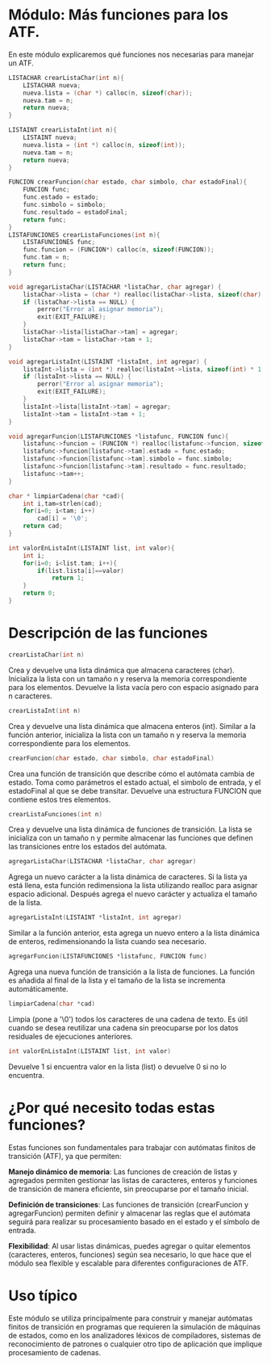 # Módulo: Más funciones para los ATF.

En este módulo explicaremos qué funciones nos necesarias para manejar un ATF.

```c
LISTACHAR crearListaChar(int n){
	LISTACHAR nueva;
	nueva.lista = (char *) calloc(n, sizeof(char));
	nueva.tam = n;
	return nueva;
}

LISTAINT crearListaInt(int n){
	LISTAINT nueva;
	nueva.lista = (int *) calloc(n, sizeof(int));
	nueva.tam = n;
	return nueva;
}

FUNCION crearFuncion(char estado, char simbolo, char estadoFinal){
	FUNCION func;
	func.estado = estado;
	func.simbolo = simbolo;
	func.resultado = estadoFinal;
	return func;
}
LISTAFUNCIONES crearListaFunciones(int n){
	LISTAFUNCIONES func;
	func.funcion = (FUNCION*) calloc(n, sizeof(FUNCION));
	func.tam = n;
	return func;
}

void agregarListaChar(LISTACHAR *listaChar, char agregar) {
    listaChar->lista = (char *) realloc(listaChar->lista, sizeof(char) * 1 * (listaChar->tam + 1));
    if (listaChar->lista == NULL) {
        perror("Error al asignar memoria");
        exit(EXIT_FAILURE);
    }
    listaChar->lista[listaChar->tam] = agregar;
    listaChar->tam = listaChar->tam + 1;
}

void agregarListaInt(LISTAINT *listaInt, int agregar) {
    listaInt->lista = (int *) realloc(listaInt->lista, sizeof(int) * 1 * (listaInt->tam + 1));
    if (listaInt->lista == NULL) {
        perror("Error al asignar memoria");
        exit(EXIT_FAILURE);
    }
    listaInt->lista[listaInt->tam] = agregar;
    listaInt->tam = listaInt->tam + 1;
}

void agregarFuncion(LISTAFUNCIONES *listafunc, FUNCION func){
	listafunc->funcion = (FUNCION *) realloc(listafunc->funcion, sizeof(FUNCION) * (listafunc->tam+1));
	listafunc->funcion[listafunc->tam].estado = func.estado;
	listafunc->funcion[listafunc->tam].simbolo = func.simbolo;
	listafunc->funcion[listafunc->tam].resultado = func.resultado;
	listafunc->tam++;
}

char * limpiarCadena(char *cad){
	int i,tam=strlen(cad);
	for(i=0; i<tam; i++)
		cad[i] = '\0';
	return cad;
}

int valorEnListaInt(LISTAINT list, int valor){
	int i;
	for(i=0; i<list.tam; i++){
		if(list.lista[i]==valor)
			return 1;
	}
	return 0;
}
```

# Descripción de las funciones
```c
crearListaChar(int n)
```
Crea y devuelve una lista dinámica que almacena caracteres (char). Inicializa la lista con un tamaño n y reserva la memoria correspondiente para los elementos. Devuelve la lista vacía pero con espacio asignado para n caracteres.

```c
crearListaInt(int n)
```
Crea y devuelve una lista dinámica que almacena enteros (int). Similar a la función anterior, inicializa la lista con un tamaño n y reserva la memoria correspondiente para los elementos.

```c
crearFuncion(char estado, char simbolo, char estadoFinal)
```
Crea una función de transición que describe cómo el autómata cambia de estado. Toma como parámetros el estado actual, el simbolo de entrada, y el estadoFinal al que se debe transitar. Devuelve una estructura FUNCION que contiene estos tres elementos.

```c
crearListaFunciones(int n)
```
Crea y devuelve una lista dinámica de funciones de transición. La lista se inicializa con un tamaño n y permite almacenar las funciones que definen las transiciones entre los estados del autómata.

```c
agregarListaChar(LISTACHAR *listaChar, char agregar)
```
Agrega un nuevo carácter a la lista dinámica de caracteres. Si la lista ya está llena, esta función redimensiona la lista utilizando realloc para asignar espacio adicional. Después agrega el nuevo carácter y actualiza el tamaño de la lista.

```c
agregarListaInt(LISTAINT *listaInt, int agregar)
```
Similar a la función anterior, esta agrega un nuevo entero a la lista dinámica de enteros, redimensionando la lista cuando sea necesario.

```c
agregarFuncion(LISTAFUNCIONES *listafunc, FUNCION func)
```
Agrega una nueva función de transición a la lista de funciones. La función es añadida al final de la lista y el tamaño de la lista se incrementa automáticamente.

```c
limpiarCadena(char *cad)
```
Limpia (pone a '\0') todos los caracteres de una cadena de texto. Es útil cuando se desea reutilizar una cadena sin preocuparse por los datos residuales de ejecuciones anteriores.

```c
int valorEnListaInt(LISTAINT list, int valor)
```
Devuelve 1 si encuentra valor en la lista (list) o devuelve 0 si no lo encuentra.

# ¿Por qué necesito todas estas funciones?
Estas funciones son fundamentales para trabajar con autómatas finitos de transición (ATF), ya que permiten:

**Manejo dinámico de memoria**: Las funciones de creación de listas y agregados permiten gestionar las listas de caracteres, enteros y funciones de transición de manera eficiente, sin preocuparse por el tamaño inicial.

**Definición de transiciones**: Las funciones de transición (crearFuncion y agregarFuncion) permiten definir y almacenar las reglas que el autómata seguirá para realizar su procesamiento basado en el estado y el símbolo de entrada.

**Flexibilidad**: Al usar listas dinámicas, puedes agregar o quitar elementos (caracteres, enteros, funciones) según sea necesario, lo que hace que el módulo sea flexible y escalable para diferentes configuraciones de ATF.

# Uso típico
Este módulo se utiliza principalmente para construir y manejar autómatas finitos de transición en programas que requieren la simulación de máquinas de estados, como en los analizadores léxicos de compiladores, sistemas de reconocimiento de patrones o cualquier otro tipo de aplicación que implique procesamiento de cadenas.

